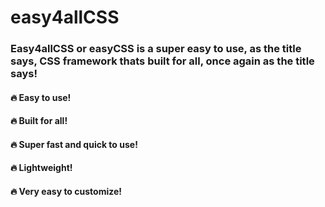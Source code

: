# easy4allCSS
### Easy4allCSS or easyCSS is a super easy to use, as the title says, CSS framework thats built for all, once again as the title says!

#### 🔥 Easy to use!
#### 🔥 Built for all!
#### 🔥 Super fast and quick to use!
#### 🔥 Lightweight!
#### 🔥 Very easy to customize!
